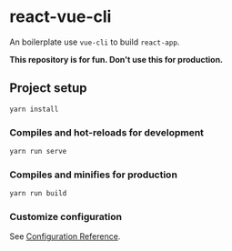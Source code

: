 # react-vue-cli

An boilerplate use `vue-cli` to build `react-app`.

**This repository is for fun. Don't use this for production.**

## Project setup

```bash
yarn install
```

### Compiles and hot-reloads for development

```bash
yarn run serve
```

### Compiles and minifies for production

```bash
yarn run build
```

### Customize configuration

See [Configuration Reference](https://cli.vuejs.org/config/).
